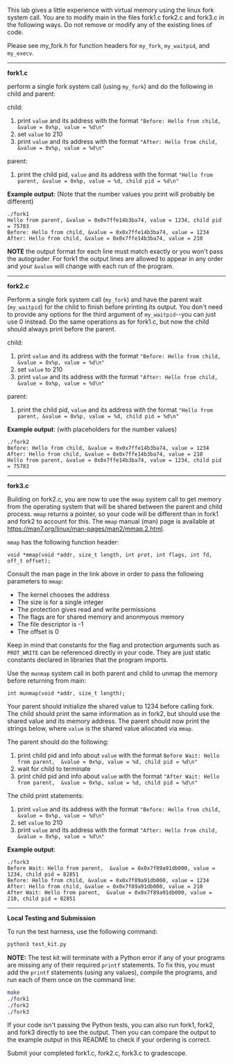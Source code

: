 This lab gives a little experience with virtual memory using the linux fork system call.
You are to modify main in the files fork1.c fork2.c and fork3.c in the following ways. Do not remove
or modify any of the existing lines of code.

Please see my_fork.h for function headers for `my_fork`, `my_waitpid`, and `my_execv`.

---

**fork1.c**

perform a single fork system call (using `my_fork`) and do the following in child and parent:

child:
1. print `value` and its address with the format `"Before: Hello from child, &value = 0x%p, value = %d\n"`
2. set `value` to 210
3. print `value` and its address with the format `"After: Hello from child, &value = 0x%p, value = %d\n"`

parent:
1. print the child pid, `value` and its address with the format `"Hello from parent, &value = 0x%p, value = %d, child pid = %d\n"`

**Example output**: (Note that the number values you print will probably be different)
```
./fork1
Hello from parent, &value = 0x0x7ffe14b3ba74, value = 1234, child pid = 75783
Before: Hello from child, &value = 0x0x7ffe14b3ba74, value = 1234
After: Hello from child, &value = 0x0x7ffe14b3ba74, value = 210
```
**NOTE** the output format for each line must match exactly or 
you won't pass the autograder. For fork1 the output lines are allowed to appear in any order and your `&value`
will change with each run of the program. 

---

**fork2.c**

Perform a single fork system call (`my_fork`) and have the parent wait (`my_waitpid`) for the child to finish
before printing its output. You don't need to provide any options for the third argument
of `my_waitpid`--you can just use 0 instead. Do the same operations as for fork1.c, but now the child
should always print before the parent.

child:
1. print `value` and its address with the format `"Before: Hello from child, &value = 0x%p, value = %d\n"`
2. set `value` to 210
3. print `value` and its address with the format `"After: Hello from child, &value = 0x%p, value = %d\n"`

parent:
1. print the child pid, `value` and its address with the format `"Hello from parent, &value = 0x%p, value = %d, child pid = %d\n"`

**Example output**: (with placeholders for the number values)
```
./fork2
Before: Hello from child, &value = 0x0x7ffe14b3ba74, value = 1234
After: Hello from child, &value = 0x0x7ffe14b3ba74, value = 210
Hello from parent, &value = 0x0x7ffe14b3ba74, value = 1234, child pid = 75783
```

---

**fork3.c**

Building on fork2.c, you are now to use the `mmap` system call to get memory from the operating
system that will be shared between the parent and child process. `mmap` returns a pointer, so your
code will be different than in fork1 and fork2 to account for this.  The `mmap` manual (man) page is available
at https://man7.org/linux/man-pages/man2/mmap.2.html. 

`mmap` has the following function header:
```
void *mmap(void *addr, size_t length, int prot, int flags, int fd, off_t offset);
```
Consult the man page in the link above in order to pass the following parameters to `mmap`:
- The kernel chooses the address
- The size is for a single integer
- The protection gives read and write permissions
- The flags are for shared memory and anonmyous memory
- The file descriptor is -1 
- The offset is 0

Keep in mind that constants for the flag and protection arguments such as `PROT_WRITE`
can be referenced directly in your code. They are just static constants declared in
libraries that the program imports.

Use the `munmap` system call in both parent and child to unmap the memory before returning from main:
```
int munmap(void *addr, size_t length);
```

Your parent should initialize the shared value to 1234 before calling fork. The child should print the
same information as in fork2, but should use the shared value and its memory address. The parent should now print the strings below, where `value` is the
shared value allocated via `mmap`.

The parent should do the following:
1. print child pid and info about `value` with the format `Before Wait: Hello from parent,  &value = 0x%p, value = %d, child pid = %d\n"`
2. wait for child to terminate
3. print child pid and info about `value` with the format `"After Wait: Hello from parent,  &value = 0x%p, value = %d, child pid = %d\n"`

The child print statements:
1. print `value` and its address with the format `"Before: Hello from child, &value = 0x%p, value = %d\n"`
2. set `value` to 210
3. print `value` and its address with the format `"After: Hello from child, &value = 0x%p, value = %d\n"`



**Example output**:
```
./fork3
Before Wait: Hello from parent,  &value = 0x0x7f89a91db000, value = 1234, child pid = 82851
Before: Hello from child, &value = 0x0x7f89a91db000, value = 1234
After: Hello from child, &value = 0x0x7f89a91db000, value = 210
After Wait: Hello from parent,  &value = 0x0x7f89a91db000, value = 210, child pid = 82851
```

---

**Local Testing and Submission**

To run the test harness, use the following command:
```bash
python3 test_kit.py
```
**NOTE:** The test kit will terminate with a Python error if any of your programs 
are missing any of their required `printf` statements. To fix this, you must
add the `printf` statements (using any values), compile the programs, and run each of them once on the command line:
```bash
make
./fork1
./fork2
./fork3
```

If your code isn't passing the Python tests, you can also run fork1, fork2, and fork3 directly to see
the output. Then you can compare the output to the example output in this
README to check if your ordering is correct.

Submit your completed fork1.c, fork2.c, fork3.c to gradescope.
